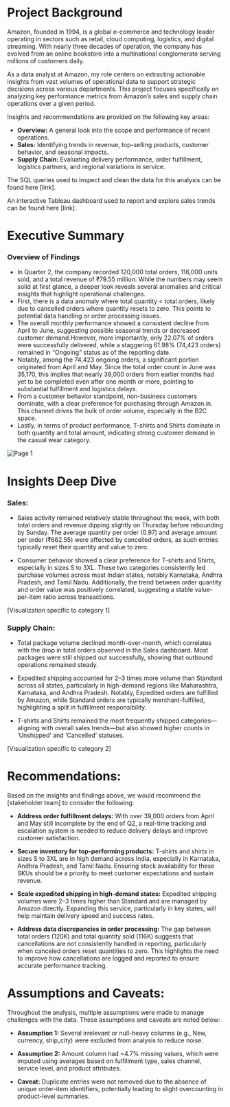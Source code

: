 # Project Background
Amazon, founded in 1994, is a global e-commerce and technology leader operating in sectors such as retail, cloud computing, logistics, and digital streaming. With nearly three decades of operation, the company has evolved from an online bookstore into a multinational conglomerate serving millions of customers daily.

As a data analyst at Amazon, my role centers on extracting actionable insights from vast volumes of operational data to support strategic decisions across various departments. This project focuses specifically on analyzing key performance metrics from Amazon’s sales and supply chain operations over a given period.

Insights and recommendations are provided on the following key areas:

- **Overview:** A general look into the scope and performance of recent operations.
- **Sales:**  Identifying trends in revenue, top-selling products, customer behavior, and seasonal impacts.
- **Supply Chain:** Evaluating delivery performance, order fulfillment, logistics partners, and regional variations in service.

The SQL queries used to inspect and clean the data for this analysis can be found here [link].

An interactive Tableau dashboard used to report and explore sales trends can be found here [link].



# Executive Summary

### Overview of Findings

- In Quarter 2, the company recorded 120,000 total orders, 116,000 units sold, and a total revenue of ₹79.55 million. While the numbers may seem solid at first glance, a deeper look reveals several anomalies and critical insights that highlight operational challenges.
- First, there is a data anomaly where total quantity < total orders, likely due to cancelled orders where quantity resets to zero. This points to potential data handling or order processing issues.
- The overall monthly performance showed a consistent decline from April to June, suggesting possible seasonal trends or decreased customer demand.However, more importantly, only 22.07% of orders were successfully delivered, while a staggering 61.98% (74,423 orders) remained in “Ongoing” status as of the reporting date.
- Notably, among the 74,423 ongoing orders, a significant portion originated from April and May. Since the total order count in June was 35,170, this implies that nearly 39,000 orders from earlier months had yet to be completed even after one month or more, pointing to substantial fulfillment and logistics delays.
- From a customer behavior standpoint, non-business customers dominate, with a clear preference for purchasing through Amazon.in. This channel drives the bulk of order volume, especially in the B2C space.
- Lastly, in terms of product performance, T-shirts and Shirts dominate in both quantity and total amount, indicating strong customer demand in the casual wear category.

![Page 1](https://github.com/nthanhthao01/Amazon-Project/issues/1#issue-3282300161)



# Insights Deep Dive
### Sales:

* Sales activity remained relatively stable throughout the week, with both total orders and revenue dipping slightly on Thursday before rebounding by Sunday. The average quantity per order (0.97) and average amount per order (₹662.55) were affected by cancelled orders, as such entries typically reset their quantity and value to zero.
  
* Consumer behavior showed a clear preference for T-shirts and Shirts, especially in sizes S to 3XL. These two categories consistently led purchase volumes across most Indian states, notably Karnataka, Andhra Pradesh, and Tamil Nadu. Additionally, the trend between order quantity and order value was positively correlated, suggesting a stable value-per-item ratio across transactions.

  

[Visualization specific to category 1]


### Supply Chain:

* Total package volume declined month-over-month, which correlates with the drop in total orders observed in the Sales dashboard. Most packages were still shipped out successfully, showing that outbound operations remained steady.
  
* Expedited shipping accounted for 2–3 times more volume than Standard across all states, particularly in high-demand regions like Maharashtra, Karnataka, and Andhra Pradesh. Notably, Expedited orders are fulfilled by Amazon, while Standard orders are typically merchant-fulfilled, highlighting a split in fulfillment responsibility.
  
* T-shirts and Shirts remained the most frequently shipped categories—aligning with overall sales trends—but also showed higher counts in ‘Unshipped’ and ‘Cancelled’ statuses.

[Visualization specific to category 2]


# Recommendations:

Based on the insights and findings above, we would recommend the [stakeholder team] to consider the following: 

* **Address order fulfillment delays:** With over 39,000 orders from April and May still incomplete by the end of Q2, a real-time tracking and escalation system is needed to reduce delivery delays and improve customer satisfaction.

  
* **Secure inventory for top-performing products:** T-shirts and shirts in sizes S to 3XL are in high demand across India, especially in Karnataka, Andhra Pradesh, and Tamil Nadu. Ensuring stock availability for these SKUs should be a priority to meet customer expectations and sustain revenue.

  
* **Scale expedited shipping in high-demand states:** Expedited shipping volumes were 2–3 times higher than Standard and are managed by Amazon directly. Expanding this service, particularly in key states, will help maintain delivery speed and success rates.


* **Address data discrepancies in order processing:** The gap between total orders (120K) and total quantity sold (116K) suggests that cancellations are not consistently handled in reporting, particularly when canceled orders reset quantities to zero. This highlights the need to improve how cancellations are logged and reported to ensure accurate performance tracking.
  


# Assumptions and Caveats:

Throughout the analysis, multiple assumptions were made to manage challenges with the data. These assumptions and caveats are noted below:

* **Assumption 1:** Several irrelevant or null-heavy columns (e.g., New, currency, ship_city) were excluded from analysis to reduce noise.

* **Assumption 2:** Amount column had ~4.7% missing values, which were imputed using averages based on fulfillment type, sales channel, service level, and product attributes.

* **Caveat:** Duplicate entries were not removed due to the absence of unique order-item identifiers, potentially leading to slight overcounting in product-level summaries.
